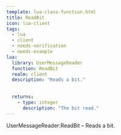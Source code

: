 ```yaml
---
template: lua-class-function.html
title: ReadBit
icon: lua-client
tags:
  - lua
  - client
  - needs-verification
  - needs-example
lua:
  library: UserMessageReader
  function: ReadBit
  realm: client
  description: "Reads a bit."
  
  
  returns:
    - type: integer
      description: "The bit read."
---
```


<div class="lua__search__keywords">
UserMessageReader:ReadBit &#x2013; Reads a bit.
</div>

